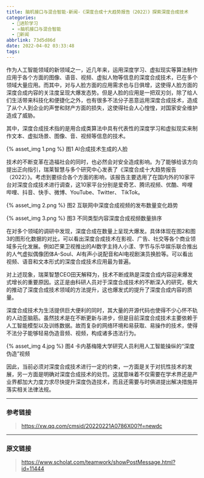 ```yaml
---
title: 脑机接口与混合智能-新闻-《深度合成十大趋势报告（2022）》探索深度合成技术
categories:
  - 🌙进阶学习
  - ⭐脑机接口与混合智能
  - 💫新闻
abbrlink: 73d5d86d
date: 2022-04-02 03:33:48
tags:
---
```


作为人工智能领域的新领域之一，近几年来，运用深度学习、虚拟现实等算法制作应用于各个方面的图像、语音、视频、虚拟人物等信息的深度合成技术，已在多个领域大量应用。而其中，对与人脸方面的应用需求也与日俱增，这使得人脸方面的深度合成内容的关注度呈现大爆发态势。但是人脸的应用是一把双刃剑，除了给人们生活带来科技化和便捷化之外，也有很多不法分子恶意运用深度合成技术，造成了从个人到企业的声誉和财产方面的损失，这使得社会人心惶惶，对国家安全维护造成了威胁。

其中，深度合成技术指的是用合成类算法中具有代表性的深度学习和虚拟现实来制作文本、虚拟场景、图像、音、视频等信息的技术。

{% asset_img 1.png %}
图1 AI合成技术生成的人脸

<!--more-->

技术的不断变革在造福社会的同时，也必然会对安全造成影响。为了能够给该方向提出正向指引，瑞莱智慧与多个研究中心发表了《深度合成十大趋势报告（2022）》。考虑到要综合各个方面的影响，该报告主要选用了在国内外的10家平台对深度合成技术进行调查，这10家平台分别是爱奇艺、腾讯视频、优酷、哔哩哔哩、抖音、快手、微博、YouTube、Twitter、 TikTok。

{% asset_img 2.png %}
图2 互联网中深度合成视频的发布数量变化趋势

{% asset_img 3.png %}
图3 不同类型内容深度合成视频数量排序

在对多个领域的调研中发现，深度合成在数量上呈现大爆发。具体体现在图2和图3的图形化数据的对比，可以看出深度合成技术在影视、广告、社交等各个商业领域多元化发展。例如芒果卫视推出的AI数字主持人小漾、字节与乐华娱乐联合推出的人气虚拟偶像团体A-Soul、AI有声小说配音和AI电视剧演员换脸等。可以看出视频、语音和文本形式的深度合成技术应用最为普遍。

对上述现象，瑞莱智慧CEO田天解释为，技术不断成熟是深度合成内容迎来爆发式增长的重要原因。这正是由科研人员对于深度合成技术的不断深入的研究，极大的推动了深度合成技术领域的方法提升，这也爆发式的提升了深度合成内容的质量。

深度合成技术为生活提供巨大便利的同时，其大量的开源代码也使得不少心怀不轨的人动歪脑筋。虽然技术是在不断更新与进步，但是目前深度合成技术主要依赖于人工智能模型以及训练数据。故而复杂的网络环境和易获取、易操作的技术，使得不法分子能够轻易伪造音频、视频，构成诸多违法行为。

{% asset_img 4.jpg %}
图4 卡内基梅隆大学研究人员利用人工智能操纵的“深度伪造”视频

因此，当前必须对深度合成技术进行一定的约束，一方面是关于对抗性技术的发展，另一方面是明确对深度合成技术的处罚。这就意味着不仅需要在学术界还是产业界都加大力度力求尽快提升深度伪造技术，而且还需要与时俱进提出解决措施并落实相关法律法规。

***

### 参考链接

> <https://xw.qq.com/cmsid/20220221A0786X00?f=newdc>

***

### 原文链接

> <https://www.scholat.com/teamwork/showPostMessage.html?id=11444>
